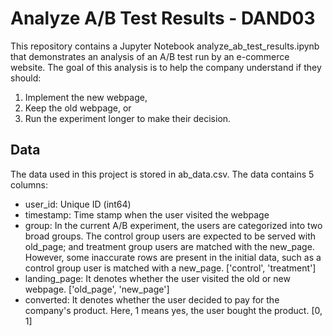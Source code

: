 # Analyze A/B Test Results - DAND03
This repository contains a Jupyter Notebook analyze_ab_test_results.ipynb that demonstrates an analysis of an A/B test run by an e-commerce website. The goal of this analysis is to help the company understand if they should:
1. Implement the new webpage,
1. Keep the old webpage, or
1. Run the experiment longer to make their decision.

## Data
The data used in this project is stored in ab_data.csv. The data contains 5 columns:
* user_id: Unique ID (int64)
* timestamp: Time stamp when the user visited the webpage
* group: In the current A/B experiment, the users are categorized into two broad groups. The control group users are expected to be served with old_page; and treatment group users are matched with the new_page. However, some inaccurate rows are present in the initial data, such as a control group user is matched with a new_page. ['control', 'treatment']
* landing_page: It denotes whether the user visited the old or new webpage. ['old_page', 'new_page']
* converted: It denotes whether the user decided to pay for the company's product. Here, 1 means yes, the user bought the product. [0, 1]
